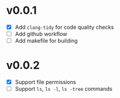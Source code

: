 # v0.0.1

- [X] Add `clang-tidy` for code quality checks
- [ ] Add github workflow
- [ ] Add makefile for building

# v0.0.2

- [X] Support file permissions
- [ ] Support `ls`, `ls -l`, `ls -tree` commands
